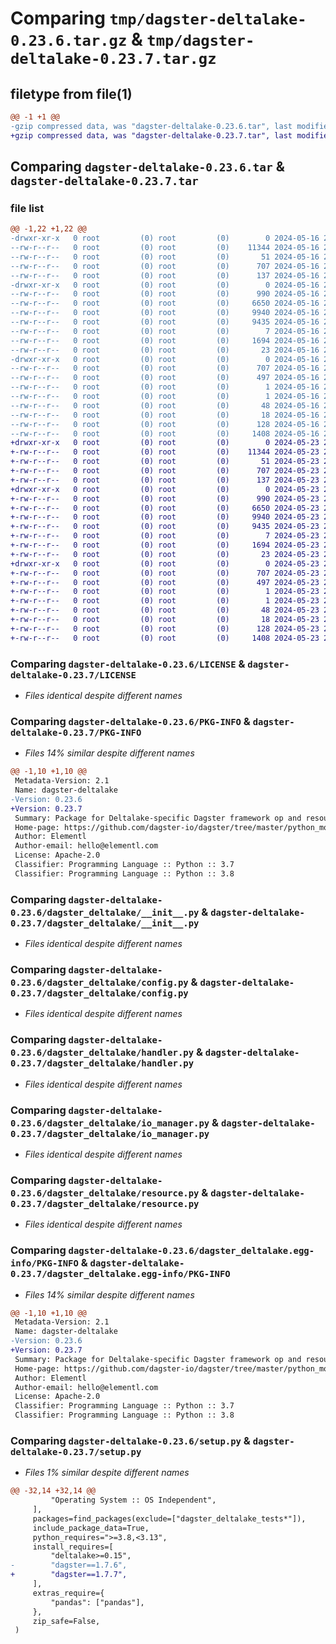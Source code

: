 # Comparing `tmp/dagster-deltalake-0.23.6.tar.gz` & `tmp/dagster-deltalake-0.23.7.tar.gz`

## filetype from file(1)

```diff
@@ -1 +1 @@
-gzip compressed data, was "dagster-deltalake-0.23.6.tar", last modified: Thu May 16 20:12:47 2024, max compression
+gzip compressed data, was "dagster-deltalake-0.23.7.tar", last modified: Thu May 23 21:42:04 2024, max compression
```

## Comparing `dagster-deltalake-0.23.6.tar` & `dagster-deltalake-0.23.7.tar`

### file list

```diff
@@ -1,22 +1,22 @@
-drwxr-xr-x   0 root         (0) root         (0)        0 2024-05-16 20:12:47.375934 dagster-deltalake-0.23.6/
--rw-r--r--   0 root         (0) root         (0)    11344 2024-05-16 20:06:23.000000 dagster-deltalake-0.23.6/LICENSE
--rw-r--r--   0 root         (0) root         (0)       51 2024-05-16 20:06:23.000000 dagster-deltalake-0.23.6/MANIFEST.in
--rw-r--r--   0 root         (0) root         (0)      707 2024-05-16 20:12:47.375934 dagster-deltalake-0.23.6/PKG-INFO
--rw-r--r--   0 root         (0) root         (0)      137 2024-05-16 20:06:23.000000 dagster-deltalake-0.23.6/README.md
-drwxr-xr-x   0 root         (0) root         (0)        0 2024-05-16 20:12:47.375934 dagster-deltalake-0.23.6/dagster_deltalake/
--rw-r--r--   0 root         (0) root         (0)      990 2024-05-16 20:06:23.000000 dagster-deltalake-0.23.6/dagster_deltalake/__init__.py
--rw-r--r--   0 root         (0) root         (0)     6650 2024-05-16 20:06:23.000000 dagster-deltalake-0.23.6/dagster_deltalake/config.py
--rw-r--r--   0 root         (0) root         (0)     9940 2024-05-16 20:06:23.000000 dagster-deltalake-0.23.6/dagster_deltalake/handler.py
--rw-r--r--   0 root         (0) root         (0)     9435 2024-05-16 20:06:23.000000 dagster-deltalake-0.23.6/dagster_deltalake/io_manager.py
--rw-r--r--   0 root         (0) root         (0)        7 2024-05-16 20:06:23.000000 dagster-deltalake-0.23.6/dagster_deltalake/py.typed
--rw-r--r--   0 root         (0) root         (0)     1694 2024-05-16 20:06:23.000000 dagster-deltalake-0.23.6/dagster_deltalake/resource.py
--rw-r--r--   0 root         (0) root         (0)       23 2024-05-16 20:06:23.000000 dagster-deltalake-0.23.6/dagster_deltalake/version.py
-drwxr-xr-x   0 root         (0) root         (0)        0 2024-05-16 20:12:47.375934 dagster-deltalake-0.23.6/dagster_deltalake.egg-info/
--rw-r--r--   0 root         (0) root         (0)      707 2024-05-16 20:12:47.000000 dagster-deltalake-0.23.6/dagster_deltalake.egg-info/PKG-INFO
--rw-r--r--   0 root         (0) root         (0)      497 2024-05-16 20:12:47.000000 dagster-deltalake-0.23.6/dagster_deltalake.egg-info/SOURCES.txt
--rw-r--r--   0 root         (0) root         (0)        1 2024-05-16 20:12:47.000000 dagster-deltalake-0.23.6/dagster_deltalake.egg-info/dependency_links.txt
--rw-r--r--   0 root         (0) root         (0)        1 2024-05-16 20:12:47.000000 dagster-deltalake-0.23.6/dagster_deltalake.egg-info/not-zip-safe
--rw-r--r--   0 root         (0) root         (0)       48 2024-05-16 20:12:47.000000 dagster-deltalake-0.23.6/dagster_deltalake.egg-info/requires.txt
--rw-r--r--   0 root         (0) root         (0)       18 2024-05-16 20:12:47.000000 dagster-deltalake-0.23.6/dagster_deltalake.egg-info/top_level.txt
--rw-r--r--   0 root         (0) root         (0)      128 2024-05-16 20:12:47.379934 dagster-deltalake-0.23.6/setup.cfg
--rw-r--r--   0 root         (0) root         (0)     1408 2024-05-16 20:06:23.000000 dagster-deltalake-0.23.6/setup.py
+drwxr-xr-x   0 root         (0) root         (0)        0 2024-05-23 21:42:04.497619 dagster-deltalake-0.23.7/
+-rw-r--r--   0 root         (0) root         (0)    11344 2024-05-23 21:36:17.000000 dagster-deltalake-0.23.7/LICENSE
+-rw-r--r--   0 root         (0) root         (0)       51 2024-05-23 21:36:17.000000 dagster-deltalake-0.23.7/MANIFEST.in
+-rw-r--r--   0 root         (0) root         (0)      707 2024-05-23 21:42:04.497619 dagster-deltalake-0.23.7/PKG-INFO
+-rw-r--r--   0 root         (0) root         (0)      137 2024-05-23 21:36:17.000000 dagster-deltalake-0.23.7/README.md
+drwxr-xr-x   0 root         (0) root         (0)        0 2024-05-23 21:42:04.497619 dagster-deltalake-0.23.7/dagster_deltalake/
+-rw-r--r--   0 root         (0) root         (0)      990 2024-05-23 21:36:17.000000 dagster-deltalake-0.23.7/dagster_deltalake/__init__.py
+-rw-r--r--   0 root         (0) root         (0)     6650 2024-05-23 21:36:17.000000 dagster-deltalake-0.23.7/dagster_deltalake/config.py
+-rw-r--r--   0 root         (0) root         (0)     9940 2024-05-23 21:36:17.000000 dagster-deltalake-0.23.7/dagster_deltalake/handler.py
+-rw-r--r--   0 root         (0) root         (0)     9435 2024-05-23 21:36:17.000000 dagster-deltalake-0.23.7/dagster_deltalake/io_manager.py
+-rw-r--r--   0 root         (0) root         (0)        7 2024-05-23 21:36:17.000000 dagster-deltalake-0.23.7/dagster_deltalake/py.typed
+-rw-r--r--   0 root         (0) root         (0)     1694 2024-05-23 21:36:17.000000 dagster-deltalake-0.23.7/dagster_deltalake/resource.py
+-rw-r--r--   0 root         (0) root         (0)       23 2024-05-23 21:36:17.000000 dagster-deltalake-0.23.7/dagster_deltalake/version.py
+drwxr-xr-x   0 root         (0) root         (0)        0 2024-05-23 21:42:04.497619 dagster-deltalake-0.23.7/dagster_deltalake.egg-info/
+-rw-r--r--   0 root         (0) root         (0)      707 2024-05-23 21:42:04.000000 dagster-deltalake-0.23.7/dagster_deltalake.egg-info/PKG-INFO
+-rw-r--r--   0 root         (0) root         (0)      497 2024-05-23 21:42:04.000000 dagster-deltalake-0.23.7/dagster_deltalake.egg-info/SOURCES.txt
+-rw-r--r--   0 root         (0) root         (0)        1 2024-05-23 21:42:04.000000 dagster-deltalake-0.23.7/dagster_deltalake.egg-info/dependency_links.txt
+-rw-r--r--   0 root         (0) root         (0)        1 2024-05-23 21:42:04.000000 dagster-deltalake-0.23.7/dagster_deltalake.egg-info/not-zip-safe
+-rw-r--r--   0 root         (0) root         (0)       48 2024-05-23 21:42:04.000000 dagster-deltalake-0.23.7/dagster_deltalake.egg-info/requires.txt
+-rw-r--r--   0 root         (0) root         (0)       18 2024-05-23 21:42:04.000000 dagster-deltalake-0.23.7/dagster_deltalake.egg-info/top_level.txt
+-rw-r--r--   0 root         (0) root         (0)      128 2024-05-23 21:42:04.501620 dagster-deltalake-0.23.7/setup.cfg
+-rw-r--r--   0 root         (0) root         (0)     1408 2024-05-23 21:36:17.000000 dagster-deltalake-0.23.7/setup.py
```

### Comparing `dagster-deltalake-0.23.6/LICENSE` & `dagster-deltalake-0.23.7/LICENSE`

 * *Files identical despite different names*

### Comparing `dagster-deltalake-0.23.6/PKG-INFO` & `dagster-deltalake-0.23.7/PKG-INFO`

 * *Files 14% similar despite different names*

```diff
@@ -1,10 +1,10 @@
 Metadata-Version: 2.1
 Name: dagster-deltalake
-Version: 0.23.6
+Version: 0.23.7
 Summary: Package for Deltalake-specific Dagster framework op and resource components.
 Home-page: https://github.com/dagster-io/dagster/tree/master/python_modules/libraries/dagster-deltalake
 Author: Elementl
 Author-email: hello@elementl.com
 License: Apache-2.0
 Classifier: Programming Language :: Python :: 3.7
 Classifier: Programming Language :: Python :: 3.8
```

### Comparing `dagster-deltalake-0.23.6/dagster_deltalake/__init__.py` & `dagster-deltalake-0.23.7/dagster_deltalake/__init__.py`

 * *Files identical despite different names*

### Comparing `dagster-deltalake-0.23.6/dagster_deltalake/config.py` & `dagster-deltalake-0.23.7/dagster_deltalake/config.py`

 * *Files identical despite different names*

### Comparing `dagster-deltalake-0.23.6/dagster_deltalake/handler.py` & `dagster-deltalake-0.23.7/dagster_deltalake/handler.py`

 * *Files identical despite different names*

### Comparing `dagster-deltalake-0.23.6/dagster_deltalake/io_manager.py` & `dagster-deltalake-0.23.7/dagster_deltalake/io_manager.py`

 * *Files identical despite different names*

### Comparing `dagster-deltalake-0.23.6/dagster_deltalake/resource.py` & `dagster-deltalake-0.23.7/dagster_deltalake/resource.py`

 * *Files identical despite different names*

### Comparing `dagster-deltalake-0.23.6/dagster_deltalake.egg-info/PKG-INFO` & `dagster-deltalake-0.23.7/dagster_deltalake.egg-info/PKG-INFO`

 * *Files 14% similar despite different names*

```diff
@@ -1,10 +1,10 @@
 Metadata-Version: 2.1
 Name: dagster-deltalake
-Version: 0.23.6
+Version: 0.23.7
 Summary: Package for Deltalake-specific Dagster framework op and resource components.
 Home-page: https://github.com/dagster-io/dagster/tree/master/python_modules/libraries/dagster-deltalake
 Author: Elementl
 Author-email: hello@elementl.com
 License: Apache-2.0
 Classifier: Programming Language :: Python :: 3.7
 Classifier: Programming Language :: Python :: 3.8
```

### Comparing `dagster-deltalake-0.23.6/setup.py` & `dagster-deltalake-0.23.7/setup.py`

 * *Files 1% similar despite different names*

```diff
@@ -32,14 +32,14 @@
         "Operating System :: OS Independent",
     ],
     packages=find_packages(exclude=["dagster_deltalake_tests*"]),
     include_package_data=True,
     python_requires=">=3.8,<3.13",
     install_requires=[
         "deltalake>=0.15",
-        "dagster==1.7.6",
+        "dagster==1.7.7",
     ],
     extras_require={
         "pandas": ["pandas"],
     },
     zip_safe=False,
 )
```

